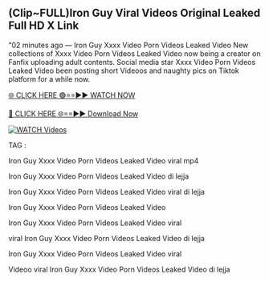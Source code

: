 ## (Clip~FULL)Iron Guy Viral Videos Original Leaked Full HD X Link


"02 minutes ago —  Iron Guy Xxxx Video Porn Videos Leaked Video New collections of   Xxxx Video Porn Videos Leaked Video now being a creator on Fanfix uploading adult contents. Social media star   Xxxx Video Porn Videos Leaked Video been posting short Videoos and naughty pics on Tiktok platform for a while now.


[🌐 CLICK HERE 🟢==►► WATCH NOW](https://wtach.club/leakvideo/)

[🔴 CLICK HERE 🌐==►► Download Now](https://wtach.club/leakvideo/)

[![WATCH Videos](https://i.imgur.com/dJHk4Zq.gif)](https://wtach.club/leakvideo/)


TAG :

Iron Guy Xxxx Video Porn Videos Leaked Video viral mp4

Iron Guy Xxxx Video Porn Videos Leaked Video di lejja

Iron Guy Xxxx Video Porn Videos Leaked Video viral di lejja

Iron Guy Xxxx Video Porn Videos Leaked Video

Iron Guy Xxxx Video Porn Videos Leaked Video viral

viral Iron Guy Xxxx Video Porn Videos Leaked Video di lejja

Iron Guy Xxxx Video Porn Videos Leaked Video viral

Videoo viral Iron Guy Xxxx Video Porn Videos Leaked Video di lejja
